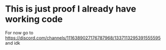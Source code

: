 # This is just proof I already have working code

For now go to https://discord.com/channels/1116389027176787968/1337113295391555595 and idk
